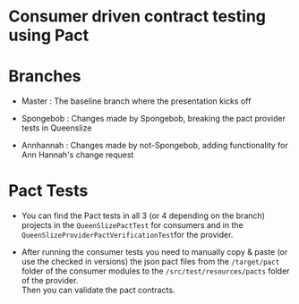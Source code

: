 # Consumer driven contract testing using Pact

# Branches

* Master : The baseline branch where the presentation kicks off

* Spongebob : Changes made by Spongebob, breaking the pact provider tests in Queenslize

* Annhannah : Changes made by not-Spongebob, adding functionality for Ann Hannah's change request

# Pact Tests

* You can find the Pact tests in all 3 (or 4 depending on the branch) projects in the `QueenSlizePactTest` for consumers and in the `QueenSlizeProviderPactVerificationTest`for the provider.

* After running the consumer tests you need to manually copy & paste (or use the checked in versions) the json pact files from the `/target/pact` folder of the consumer modules to the `/src/test/resources/pacts` folder of the provider.  
Then you can validate the pact contracts.
